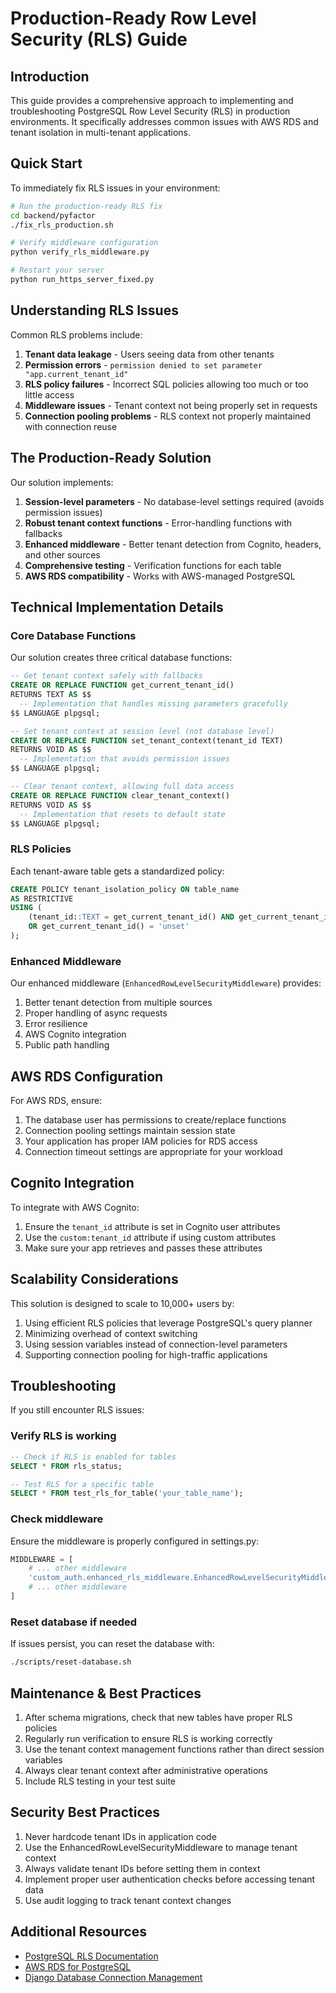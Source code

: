 # Production-Ready Row Level Security (RLS) Guide

## Introduction

This guide provides a comprehensive approach to implementing and troubleshooting PostgreSQL Row Level Security (RLS) in production environments. It specifically addresses common issues with AWS RDS and tenant isolation in multi-tenant applications.

## Quick Start

To immediately fix RLS issues in your environment:

```bash
# Run the production-ready RLS fix
cd backend/pyfactor
./fix_rls_production.sh

# Verify middleware configuration
python verify_rls_middleware.py

# Restart your server
python run_https_server_fixed.py
```

## Understanding RLS Issues

Common RLS problems include:

1. **Tenant data leakage** - Users seeing data from other tenants
2. **Permission errors** - `permission denied to set parameter "app.current_tenant_id"`
3. **RLS policy failures** - Incorrect SQL policies allowing too much or too little access
4. **Middleware issues** - Tenant context not being properly set in requests
5. **Connection pooling problems** - RLS context not properly maintained with connection reuse

## The Production-Ready Solution

Our solution implements:

1. **Session-level parameters** - No database-level settings required (avoids permission issues)
2. **Robust tenant context functions** - Error-handling functions with fallbacks
3. **Enhanced middleware** - Better tenant detection from Cognito, headers, and other sources
4. **Comprehensive testing** - Verification functions for each table
5. **AWS RDS compatibility** - Works with AWS-managed PostgreSQL

## Technical Implementation Details

### Core Database Functions

Our solution creates three critical database functions:

```sql
-- Get tenant context safely with fallbacks
CREATE OR REPLACE FUNCTION get_current_tenant_id()
RETURNS TEXT AS $$
  -- Implementation that handles missing parameters gracefully
$$ LANGUAGE plpgsql;

-- Set tenant context at session level (not database level)
CREATE OR REPLACE FUNCTION set_tenant_context(tenant_id TEXT)
RETURNS VOID AS $$
  -- Implementation that avoids permission issues
$$ LANGUAGE plpgsql;

-- Clear tenant context, allowing full data access
CREATE OR REPLACE FUNCTION clear_tenant_context()
RETURNS VOID AS $$
  -- Implementation that resets to default state
$$ LANGUAGE plpgsql;
```

### RLS Policies

Each tenant-aware table gets a standardized policy:

```sql
CREATE POLICY tenant_isolation_policy ON table_name
AS RESTRICTIVE
USING (
    (tenant_id::TEXT = get_current_tenant_id() AND get_current_tenant_id() != 'unset')
    OR get_current_tenant_id() = 'unset'
);
```

### Enhanced Middleware

Our enhanced middleware (`EnhancedRowLevelSecurityMiddleware`) provides:

1. Better tenant detection from multiple sources
2. Proper handling of async requests
3. Error resilience
4. AWS Cognito integration
5. Public path handling

## AWS RDS Configuration

For AWS RDS, ensure:

1. The database user has permissions to create/replace functions
2. Connection pooling settings maintain session state
3. Your application has proper IAM policies for RDS access
4. Connection timeout settings are appropriate for your workload

## Cognito Integration 

To integrate with AWS Cognito:

1. Ensure the `tenant_id` attribute is set in Cognito user attributes
2. Use the `custom:tenant_id` attribute if using custom attributes
3. Make sure your app retrieves and passes these attributes

## Scalability Considerations

This solution is designed to scale to 10,000+ users by:

1. Using efficient RLS policies that leverage PostgreSQL's query planner
2. Minimizing overhead of context switching
3. Using session variables instead of connection-level parameters
4. Supporting connection pooling for high-traffic applications

## Troubleshooting

If you still encounter RLS issues:

### Verify RLS is working

```sql
-- Check if RLS is enabled for tables
SELECT * FROM rls_status;

-- Test RLS for a specific table
SELECT * FROM test_rls_for_table('your_table_name');
```

### Check middleware

Ensure the middleware is properly configured in settings.py:

```python
MIDDLEWARE = [
    # ... other middleware
    'custom_auth.enhanced_rls_middleware.EnhancedRowLevelSecurityMiddleware',
    # ... other middleware
]
```

### Reset database if needed

If issues persist, you can reset the database with:

```bash
./scripts/reset-database.sh
```

## Maintenance & Best Practices

1. After schema migrations, check that new tables have proper RLS policies
2. Regularly run verification to ensure RLS is working correctly
3. Use the tenant context management functions rather than direct session variables
4. Always clear tenant context after administrative operations
5. Include RLS testing in your test suite

## Security Best Practices

1. Never hardcode tenant IDs in application code
2. Use the EnhancedRowLevelSecurityMiddleware to manage tenant context
3. Always validate tenant IDs before setting them in context
4. Implement proper user authentication checks before accessing tenant data
5. Use audit logging to track tenant context changes

## Additional Resources

- [PostgreSQL RLS Documentation](https://www.postgresql.org/docs/current/ddl-rowsecurity.html)
- [AWS RDS for PostgreSQL](https://aws.amazon.com/rds/postgresql/)
- [Django Database Connection Management](https://docs.djangoproject.com/en/stable/ref/databases/#connection-management) 